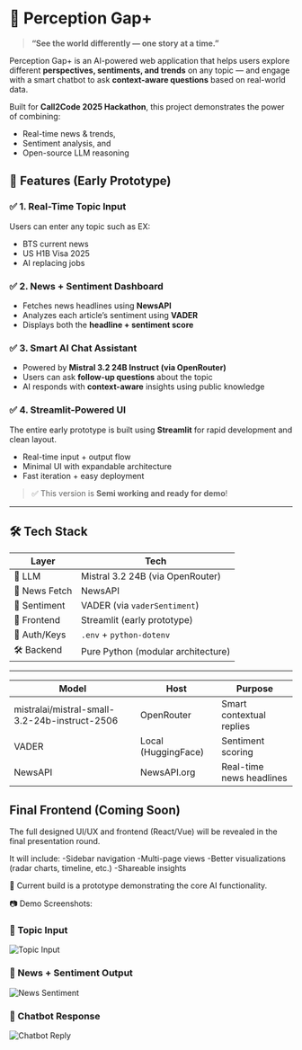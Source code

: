 # 🧠 Perception Gap+

> **“See the world differently — one story at a time.”**

Perception Gap+ is an AI-powered web application that helps users explore different **perspectives, sentiments, and trends** on any topic — and engage with a smart chatbot to ask **context-aware questions** based on real-world data.

Built for **Call2Code 2025 Hackathon**, this project demonstrates the power of combining:
- Real-time news & trends,
- Sentiment analysis, and
- Open-source LLM reasoning


## 🚀 Features (Early Prototype)

### ✅ 1. Real-Time Topic Input
Users can enter any topic such as EX: 
- BTS current news
- US H1B Visa 2025
- AI replacing jobs

### ✅ 2. News + Sentiment Dashboard
- Fetches news headlines using **NewsAPI**
- Analyzes each article’s sentiment using **VADER**
- Displays both the **headline + sentiment score**

### ✅ 3. Smart AI Chat Assistant
- Powered by **Mistral 3.2 24B Instruct (via OpenRouter)**
- Users can ask **follow-up questions** about the topic
- AI responds with **context-aware** insights using public knowledge

### ✅ 4. Streamlit-Powered UI
The entire early prototype is built using **Streamlit** for rapid development and clean layout.

- Real-time input + output flow
- Minimal UI with expandable architecture
- Fast iteration + easy deployment

> ✅ This version is **Semi working and ready for demo**!

---

## 🛠️ Tech Stack

| Layer        | Tech                                   |
|--------------|----------------------------------------|
| 🧠 LLM        | Mistral 3.2 24B (via OpenRouter)       |
| 📰 News Fetch | NewsAPI                                |
| 🧪 Sentiment  | VADER (via `vaderSentiment`)           |
| 🎨 Frontend   | Streamlit (early prototype)            |
| 🧠 Auth/Keys  | `.env` + `python-dotenv`               |
| 🛠 Backend    | Pure Python (modular architecture)     |

---

| Model                                           | Host                | Purpose                  |
| ----------------------------------------------- | ------------------- | ------------------------ |
| mistralai/mistral-small-3.2-24b-instruct-2506   | OpenRouter          | Smart contextual replies |
| VADER                                           | Local (HuggingFace) | Sentiment scoring        |
| NewsAPI                                         | NewsAPI.org         | Real-time news headlines |

## Final Frontend (Coming Soon)
The full designed UI/UX and frontend (React/Vue) will be revealed in the final presentation round.

It will include:
-Sidebar navigation
-Multi-page views
-Better visualizations (radar charts, timeline, etc.)
-Shareable insights

🔧 Current build is a prototype demonstrating the core AI functionality.

📷 Demo Screenshots: 
### 🧠 Topic Input
![Topic Input](demo_screens/input-screen.png)

### 📰 News + Sentiment Output
![News Sentiment](demo_screens/news-section.png)

### 💬 Chatbot Response
![Chatbot Reply](demo_screens/chatbot-reply.png)

